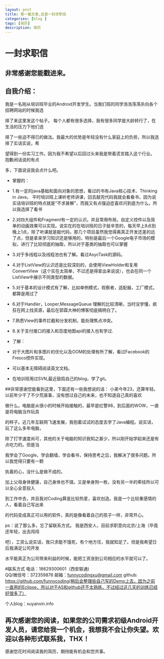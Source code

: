 ```yaml
---
layout: post
title: 第一篇文章,这是一封求职信
categories: [blog ]
tags: [简历]
description: 简历
---
```

# 一封求职信
##  非常感谢您能戳进来。
 
## 自我介绍：
我是一名刚从培训班毕业的Android开发学生。当我们班的同学浩浩荡荡杀向各个招聘网站的时候我选

择了来这里发这个帖子。 每个人都有很多选择，我有很多同学是大龄转行了，在生活的压力下他们选

择了一些迫不得已的做法。我最大的优势是年轻没有什么家庭上的负担，所以我选择了实话实说，希

望得到一份实习工作。因为我不希望以后回过头来我是带着谎言踏入这个行业。 抱歉闲话说的有点

多，下面说说我会点什么吧。

 * 掌握的：
 * 1.有一定的java基础和面向对象的思想，看过的书有Java核心技术、Thinking in Java， 平时培训班上课听老师讲课，回去敲完代码我就会看看书，因为说实话培训班的特点就是“不求甚解”，而我又有点强迫症喜欢问到底为什么。所以我选择了看书
 *  2.对四大组件和Fragment有一定的认识。并且常用布局，自定义控件以及简单的动画效果可以实现。说实在的在培训班的日子挺辛苦的，每天早上8点到晚上1点，除了听课就是敲代码，那几个项目虽然我觉得离真正开发还差的远了点，但是拿来学习知识还是够用的，特别是最后一个Google电子市场的模拟，进行了比较彻底的抽取，所以对于基类的抽取也可以掌握

 * 3.对于多线程以及线程池也有了解。看过AsycTask的源码。

 * 4.对于ListView的认识还是比较深刻的，会使用ViewHolder和复用ConvertView（这个实在太简单，不过还是得拿出来说说），也会在同一个ListView中展示不同类型的数据。
 * 5.对于基本的设计模式有了解，比如单例模式，观察者，适配器，工厂模式，都算是用过了
 * 6.对于Handler，Looper,MessageQueue 理解的比较清晰，当时没学懂，疯狂在网上找资源，最后在郭霖大神的博客彻底搞明白了。
 * 7.熟悉View的事件拦截和分发机制，能处理焦点冲突。
 * 8.关于支付接口的接入和百度地图api的接入也有学过.
 

 * 了解：
 * 对于大图片和多图片的优化以及OOM的处理有所了解，看过Facebook的Fresco控件实现。
 * 可以基本无障碍阅读英文文档。
 * 在培训班用过SVN,最近鼓捣自己的blog，学了git。

##非常感谢您能看到这里，下面还有一些我想说的话：
  小弟今年23，还算年轻。以前年少干了不少荒唐事，没有想过自己的未来，也不知道自己真的喜欢

做什么。电脑是从很小的时候开始接触的，最早是红警98，到后面的WOW，一直是将电脑当作玩具

的样子。近几年互联网飞速发展，我抱着试试的态度去学了Java编程。说实话，玩了这么多年电脑，

除了打字速度尚可，其他的关于电脑的知识我知之甚少，所以刚开始学起来还是有点吃力的。但是当

我学会了Google，学会翻墙，学会看书，保持思考之后，我解决了很多问题。所以我觉得只要有一颗

执着的心，没什么是做不成的。

   加上父母身体健康，自己身体也不错。又是单身狗一枚，没有另一半的牵挂所以可以全心全意投入

到工作中去，并且我对Coding算是比较热爱，喜欢创造。我是一个比较重感情的人，看着自己写出来

的代码变成真正可以用的软件，真的是像看着自己的孩子一样，非常开心。

ps：说了那么多，忘了留联系方式。 我是西安人，目前求职意向北京/上海（毕竟还年轻，出去闯闯

吧），工资么说实话，我只求能不饿死，有个地方住，我就知足了。但是我希望日后我满足公司开发

水平能真正为公司带来利益的时候，能把工资涨到公司相应的水平就可以了。

#联系方式 
 电话：18629300601（西安联通)  
 QQ/微信号：372359876
 邮箱：funnycodingxu@gmail.com 
 github: https://github.com/funnycoding(稍后会整理些自己写的Demo上去，因为之前一直用的Eclipse，所以对于AS和github还不太熟练，不过经过这几天的训练已经好很多了）

 个人blog：xuyanxin.info 

再次感谢您的阅读，如果您的公司需求初级Android开发人员，请您给我一个机会，我想我不会让你失望。欢迎以各种形式联系我，THX！
-------------------------------------------------

感谢您花时间阅读我的简历，期待能有机会和您共事。
